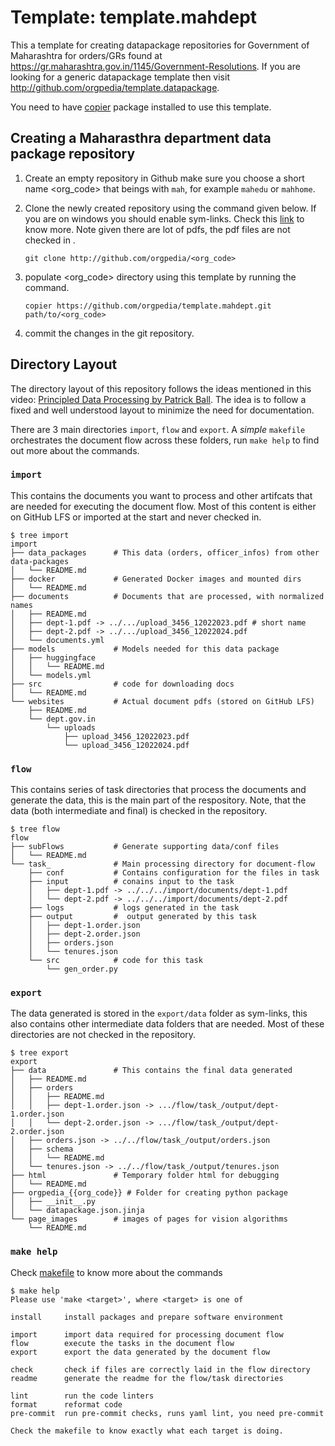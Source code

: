 # Template: template.mahdept

This a template for creating datapackage repositories for Government of Maharashtra for orders/GRs found at https://gr.maharashtra.gov.in/1145/Government-Resolutions. If you are looking for a generic datapackage template then visit http://github.com/orgpedia/template.datapackage.


You need to have [copier](https://pypi.org/project/copier/) package installed to use this template.

## Creating a Maharasthra department data package repository

1. Create an empty repository in Github make sure you choose a short name <org_code> that beings with `mah`, for example `mahedu` or `mahhome`.

2. Clone the newly created repository using the command given below. If you are on windows you should enable sym-links. Check this [link](https://stackoverflow.com/questions/5917249/git-symbolic-links-in-windows/59761201#59761201) to know more. Note given there are lot of pdfs, the pdf files are not checked in .

    ```git clone http://github.com/orgpedia/<org_code>```

3. populate <org_code> directory using this template by running the command. 

    ```copier https://github.com/orgpedia/template.mahdept.git path/to/<org_code>```

4. commit the changes in the git repository.


## Directory Layout

The directory layout of this repository follows the ideas mentioned in this video: [Principled Data Processing by Patrick Ball](https://www.youtube.com/watch?v=ZSunU9GQdcI). The idea is to follow a fixed and well understood layout to minimize the need for documentation.

There are 3 main directories `import`, `flow` and `export`. A *simple* `makefile`  orchestrates the document flow across these folders, run `make help` to find out more about the commands.


### `import`
This contains the documents you want to process and other artifcats that are needed for executing the document flow. Most of this content is either on GitHub LFS or imported at the start and never checked in.

```
$ tree import
import
├── data_packages      # This data (orders, officer_infos) from other data-packages
│   └── README.md
├── docker             # Generated Docker images and mounted dirs
│   └── README.md
├── documents          # Documents that are processed, with normalized names
│   ├── README.md
│   ├── dept-1.pdf -> ../.../upload_3456_12022023.pdf # short name
│   ├── dept-2.pdf -> ../.../upload_3456_12022024.pdf
│   └── documents.yml
├── models             # Models needed for this data package
│   ├── huggingface
│   │   └── README.md
│   └── models.yml
├── src                # code for downloading docs
│   └── README.md
└── websites           # Actual document pdfs (stored on GitHub LFS)
    ├── README.md
    └── dept.gov.in
        └── uploads
            ├── upload_3456_12022023.pdf
            └── upload_3456_12022024.pdf
```

### `flow`
This contains series of task directories that process the documents and generate the data, this is the main part of the respository. Note, that the data (both intermediate and final) is checked in the repository.

```
$ tree flow
flow
├── subFlows           # Generate supporting data/conf files     
│   └── README.md       
└── task_              # Main processing directory for document-flow
    ├── conf           # Contains configuration for the files in task
    ├── input          # conains input to the task
    │   ├── dept-1.pdf -> ../../../import/documents/dept-1.pdf
    │   └── dept-2.pdf -> ../../../import/documents/dept-2.pdf
    ├── logs           # logs generated in the task
    ├── output         #  output generated by this task
    │   ├── dept-1.order.json
    │   ├── dept-2.order.json
    │   ├── orders.json
    │   └── tenures.json
    └── src            # code for this task
        └── gen_order.py
```
### `export`
The data generated is stored in the `export/data` folder as sym-links, this also contains other intermediate data folders that are needed. Most of these directories are not checked in the repository.

```
$ tree export
export
├── data               # This contains the final data generated
│   ├── README.md
│   ├── orders
│   │   ├── README.md
│   │   ├── dept-1.order.json -> .../flow/task_/output/dept-1.order.json
│   │   └── dept-2.order.json -> .../flow/task_/output/dept-2.order.json
│   ├── orders.json -> ../../flow/task_/output/orders.json
│   ├── schema
│   │   └── README.md
│   └── tenures.json -> ../../flow/task_/output/tenures.json
├── html               # Temporary folder html for debugging
│   └── README.md
├── orgpedia_{{org_code}} # Folder for creating python package
│   ├── __init__.py
│   └── datapackage.json.jinja
└── page_images        # images of pages for vision algorithms
    └── README.md

```

### `make help`
Check [makefile](makefile) to know more about the commands
```
$ make help
Please use 'make <target>', where <target> is one of

install     install packages and prepare software environment

import      import data required for processing document flow
flow        execute the tasks in the document flow
export      export the data generated by the document flow

check       check if files are correctly laid in the flow directory
readme      generate the readme for the flow/task directories

lint        run the code linters
format      reformat code
pre-commit  run pre-commit checks, runs yaml lint, you need pre-commit

Check the makefile to know exactly what each target is doing.
```

